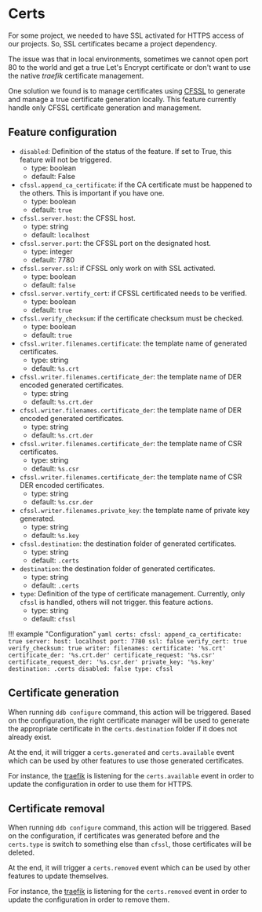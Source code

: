 Certs
===

For some project, we needed to have SSL activated for HTTPS access of our projects. So, SSL certificates became a 
project dependency. 

The issue was that in local environments, sometimes we cannot open port 80 to the world and get a true Let's Encrypt 
certificate or don't want to use the native *traefik* certificate management.

One solution we found is to manage certificates using [CFSSL](https://github.com/cloudflare/cfssl) to generate
and manage a true certificate generation locally. This feature currently handle only CFSSL certificate generation and 
management.

Feature configuration
--- 

- `disabled`: Definition of the status of the feature. If set to True, this feature will not be triggered.
    - type: boolean
    - default: False
- `cfssl.append_ca_certificate`: if the CA certificate must be happened to the others. This is important if you have one.
    - type: boolean
    - default: `true`
- `cfssl.server.host`: the CFSSL host.
    - type: string
    - default: `localhost`
- `cfssl.server.port`: the CFSSL port on the designated host.
    - type: integer
    - default: 7780
- `cfssl.server.ssl`: if CFSSL only work on with SSL activated.
    - type: boolean
    - default: `false`
- `cfssl.server.vertify_cert`: if CFSSL certificated needs to be verified.
    - type: boolean
    - default: `true`
- `cfssl.verify_checksum`: if the certificate checksum must be checked.
    - type: boolean
    - default: `true`
- `cfssl.writer.filenames.certificate`: the template name of generated certificates.
    - type: string
    - default: `%s.crt`
- `cfssl.writer.filenames.certificate_der`: the template name of DER encoded generated certificates.
    - type: string
    - default: `%s.crt.der`
- `cfssl.writer.filenames.certificate_der`: the template name of DER encoded generated certificates.
    - type: string
    - default: `%s.crt.der`
- `cfssl.writer.filenames.certificate_der`: the template name of CSR certificates.
    - type: string
    - default: `%s.csr`
- `cfssl.writer.filenames.certificate_der`: the template name of CSR DER encoded certificates.
    - type: string
    - default: `%s.csr.der`
- `cfssl.writer.filenames.private_key`: the template name of private key generated.
    - type: string
    - default: `%s.key`
- `cfssl.destination`: the destination folder of generated certificates.
    - type: string
    - default: `.certs`
- `destination`: the destination folder of generated certificates.
    - type: string
    - default: `.certs`
- `type`: Definition of the type of certificate management. Currently, only `cfssl` is handled, others will not trigger.
          this feature actions.
    - type: string
    - default: `cfssl`

!!! example "Configuration"
    ```yaml
    certs:
      cfssl:
        append_ca_certificate: true
        server:
          host: localhost
          port: 7780
          ssl: false
          verify_cert: true
        verify_checksum: true
        writer:
          filenames:
            certificate: '%s.crt'
            certificate_der: '%s.crt.der'
            certificate_request: '%s.csr'
            certificate_request_der: '%s.csr.der'
            private_key: '%s.key'
      destination: .certs
      disabled: false
      type: cfssl
    ```

Certificate generation
---

When running `ddb configure` command, this action will be triggered. Based on the configuration, the right certificate
manager will be used to generate the appropriate certificate in the `certs.destination` folder if it does not already
exist.

At the end, it will trigger a `certs.generated` and `certs.available` event which can be used by other features to use 
those generated certificates.

For instance, the [traefik](./traefik.md#certificates-installation-feature) is listening for the `certs.available` event
in order to update the configuration in order to use them for HTTPS.

Certificate removal
---

When running `ddb configure` command, this action will be triggered. Based on the configuration, if certificates 
was generated before and the `certs.type` is switch to something else than `cfssl`, those certificates will be deleted.

At the end, it will trigger a `certs.removed` event which can be used by other features to update themselves.

For instance, the [traefik](./traefik.md#certificates-installation-feature) is listening for the `certs.removed` event
in order to update the configuration in order to remove them. 